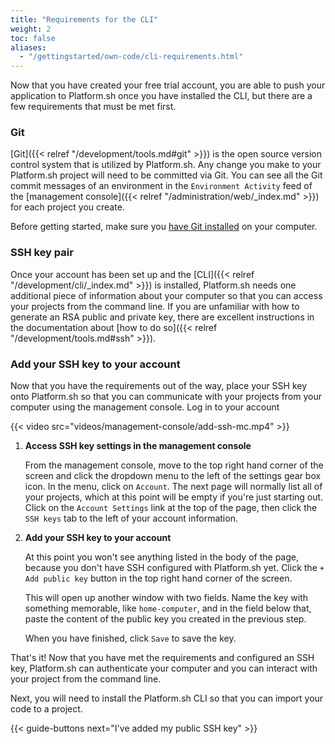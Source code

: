 ```yaml
---
title: "Requirements for the CLI"
weight: 2
toc: false
aliases:
  - "/gettingstarted/own-code/cli-requirements.html"
---
```


Now that you have created your free trial account, you are able to push your application to Platform.sh once you have installed the CLI, but there are a few requirements that must be met first.

### Git

[Git]({{< relref "/development/tools.md#git" >}}) is the open source version control system that is utilized by Platform.sh. Any change you make to your Platform.sh project will need to be committed via Git. You can see all the Git commit messages of an environment in the `Environment Activity` feed of the [management console]({{< relref "/administration/web/_index.md" >}}) for each project you create.

Before getting started, make sure you [have Git installed](https://git-scm.com/) on your computer.

### SSH key pair

Once your account has been set up and the [CLI]({{< relref "/development/cli/_index.md" >}}) is installed, Platform.sh needs one additional piece of information about your computer so that you can access your projects from the command line.
If you are unfamiliar with how to generate an RSA public and private key, there are excellent instructions in the documentation about [how to do so]({{< relref "/development/tools.md#ssh" >}}).

### Add your SSH key to your account

Now that you have the requirements out of the way, place your SSH key onto Platform.sh so that you can communicate with your projects from your computer using the management console. Log in to your account

{{< video src="videos/management-console/add-ssh-mc.mp4" >}}

1. **Access SSH key settings in the management console**

    From the management console, move to the top right hand corner of the screen and click the dropdown menu to the left of the settings gear box icon. In the menu, click on `Account`. The next page will normally list all of your projects, which at this point will be empty if you're just starting out.
    Click on the `Account Settings` link at the top of the page, then click the `SSH keys` tab to the left of your account information.

2. **Add your SSH key to your account**

    At this point you won't see anything listed in the body of the page, because you don't have SSH configured with Platform.sh yet. Click the `+ Add public key` button in the top right hand corner of the screen.

    This will open up another window with two fields. Name the key with something memorable, like `home-computer`, and in the field below that, paste the content of the public key you created in the previous step.

    When you have finished, click `Save` to save the key.


That's it! Now that you have met the requirements and configured an SSH key, Platform.sh can authenticate your computer and you can interact with your project from the command line.

Next, you will need to install the Platform.sh CLI so that you can import your code to a project.

{{< guide-buttons next="I've added my public SSH key" >}}
